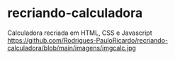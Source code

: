 # recriando-calculadora
Calculadora recriada em HTML, CSS e Javascript
https://github.com/Rodrigues-PauloRicardo/recriando-calculadora/blob/main/imagens/imgcalc.jpg
